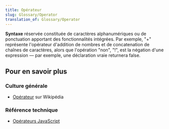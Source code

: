 ```yaml
---
title: Opérateur
slug: Glossary/Operator
translation_of: Glossary/Operator
---
```


**Syntaxe** réservée constituée de caractères alphanumériques ou de ponctuation apportant des fonctionnalités intégrées. Par exemple, "+" représente l'opérateur d'addition de nombres et de concatenation de chaînes de caractères, alors que l'opération "non", "!", est la négation d'une expression — par exemple, une déclaration vraie returnera false.

## Pour en savoir plus

### Culture générale

- [Opérateur](<https://fr.wikipedia.org/wiki/Op%C3%A9rateur_(informatique)>) sur Wikipédia

### Référence technique

- [Opérateurs JavaScript](/fr/docs/Web/JavaScript/Reference/Op%C3%A9rateurs)
